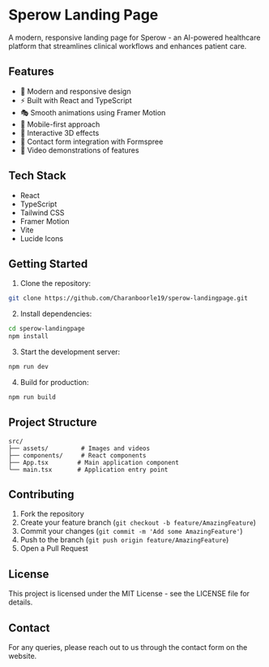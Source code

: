 # Sperow Landing Page

A modern, responsive landing page for Sperow - an AI-powered healthcare platform that streamlines clinical workflows and enhances patient care.

## Features

- 🎨 Modern and responsive design
- ⚡ Built with React and TypeScript
- 🎭 Smooth animations using Framer Motion
- 📱 Mobile-first approach
- 🎯 Interactive 3D effects
- 📝 Contact form integration with Formspree
- 🎥 Video demonstrations of features

## Tech Stack

- React
- TypeScript
- Tailwind CSS
- Framer Motion
- Vite
- Lucide Icons

## Getting Started

1. Clone the repository:
```bash
git clone https://github.com/Charanboorle19/sperow-landingpage.git
```

2. Install dependencies:
```bash
cd sperow-landingpage
npm install
```

3. Start the development server:
```bash
npm run dev
```

4. Build for production:
```bash
npm run build
```

## Project Structure

```
src/
├── assets/         # Images and videos
├── components/     # React components
├── App.tsx        # Main application component
└── main.tsx       # Application entry point
```

## Contributing

1. Fork the repository
2. Create your feature branch (`git checkout -b feature/AmazingFeature`)
3. Commit your changes (`git commit -m 'Add some AmazingFeature'`)
4. Push to the branch (`git push origin feature/AmazingFeature`)
5. Open a Pull Request

## License

This project is licensed under the MIT License - see the LICENSE file for details.

## Contact

For any queries, please reach out to us through the contact form on the website. 